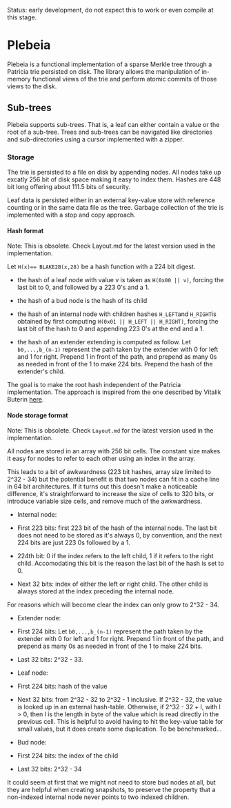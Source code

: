 Status: early development, do not expect this to work or even compile at this stage.

# Plebeia

Plebeia is a functional implementation of a sparse Merkle tree through a Patricia trie persisted
on disk. The library allows the manipulation of in-memory functional views of the trie and perform
atomic commits of those views to the disk.

## Sub-trees

Plebeia supports sub-trees. That is, a leaf can either contain a value or the root of a sub-tree. Trees
and sub-trees can be navigated like directories and sub-directories using a cursor implemented with
a zipper.

### Storage

The trie is persisted to a file on disk by appending nodes. All nodes take up excatly 256 bit of disk
space making it easy to index them. Hashes are 448 bit long offering about 111.5 bits of security.

Leaf data is persisted either in an external key-value store with reference counting or in the same 
data file as the tree.  Garbage collection of the trie is implemented with a stop and copy approach.

#### Hash format

Note: This is obsolete.  Check Layout.md for the latest version used in the implementation.

Let `H(x)== BLAKE2B(x,28)` be a hash function with a 224 bit digest.


  - the hash of a leaf node with value v is taken as `H(0x00 || v)`, forcing the last
    bit to 0, and followed by a 223 0's and a 1.

  - the hash of a bud node is the hash of its child

  - the hash of an internal node with children hashes `H_LEFT`and `H_RIGHT`is obtained by
    first computing `H(0x01 || H_LEFT || H_RIGHT)`, forcing the last bit of
    the hash to 0 and appending 223 0's at the end and a 1.

  - the hash of an extender extending is computed as follow. Let `b0,...,b_(n-1)`
    represent the path taken by the extender with 0 for left and 1 for right.
    Prepend 1 in front of the path, and prepend as many 0s as needed in front
    of the 1 to make 224 bits. Prepend the hash of the extender's child.

The goal is to make the root hash independent of the Patricia implementation. The approach
is inspired from the one described by Vitalik Buterin [here](https://ethresear.ch/t/optimizing-sparse-merkle-trees/3751/14).

#### Node storage format

Note: This is obsolete.  Check `Layout.md` for the latest version used in the implementation.

All nodes are stored in an array with 256 bit cells. The constant size makes it easy for nodes
to refer to each other using an index in the array.

This leads to a bit of awkwardness (223 bit hashes, array size limited to 2^32 - 34)
but the potential benefit is that two nodes can fit in a cache line in 64 bit architectures.
If it turns out this doesn't make a noticeable difference, it's straightforward to increase
the size of cells to 320 bits, or introduce variable size cells, and remove much of the
awkwardness.

- Internal node:

 - First 223 bits: first 223 bit of the hash of the internal node. The last bit does not
 need to be stored as it's always 0, by convention, and the next 224 bits are just 223 0s
 followed by a 1.

 - 224th bit: 0 if the index refers to the left child, 1 if it refers to the right child.
   Accomodating this bit is the reason the last bit of the hash is set to 0.

 - Next 32 bits: index of either the left or right child. The other child is always stored
   at the index preceding the internal node.

 For reasons which will become clear the index can only grow to 2^32 - 34.

- Extender node:

 - First 224 bits: Let `b0,...,b_(n-1)` represent the path taken by the extender with 0 
   for left and 1 for right. Prepend 1 in front of the path, and prepend as many 0s as needed 
   in front of the 1 to make 224 bits. 
 - Last 32 bits: 2^32 - 33.

- Leaf node:

 - First 224 bits: hash of the value

 - Next 32 bits: from 2^32 - 32  to 2^32 - 1 inclusive. If 2^32 - 32, the value is
   looked up in an external hash-table. Otherwise, if 2^32 - 32 + l, with l > 0,
   then l is the length in byte of the value which is read directly in the
   previous cell. This is helpful to avoid having to hit the  key-value table for
   small values, but it does create some duplication. To be benchmarked...

- Bud node:

 - First 224 bits: the index of the child
 - Last 32 bits: 2^32 - 34

  It could seem at first that we might not need to store bud nodes at all, but they are
 helpful when creating snapshots, to preserve the property that a non-indexed
 internal node never points to two indexed children.
